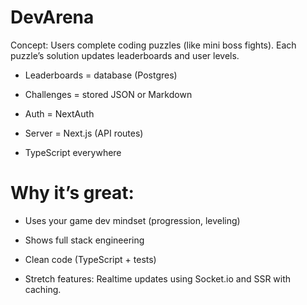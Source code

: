 # DevArena
Concept: Users complete coding puzzles (like mini boss fights). Each puzzle’s solution updates leaderboards and user levels.

* Leaderboards = database (Postgres)

* Challenges = stored JSON or Markdown

* Auth = NextAuth

* Server = Next.js (API routes)

* TypeScript everywhere

# Why it’s great:

* Uses your game dev mindset (progression, leveling)

* Shows full stack engineering

* Clean code (TypeScript + tests)

* Stretch features: Realtime updates using Socket.io and SSR with caching.
